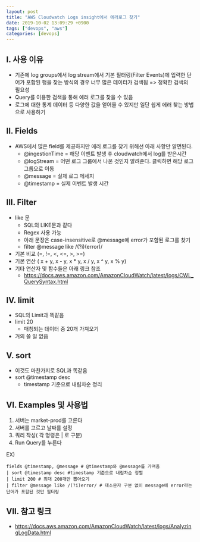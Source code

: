 ```yaml
---
layout: post
title: "AWS Cloudwatch Logs insight에서 에러로그 찾기"
date: 2019-10-02 13:09:29 +0900
tags: ["devops", "aws"]
categories: [devops]
---
```


## I. 사용 이유
- 기존에 log groups에서 log stream에서 기본 필터링(Filter Events)에 입력한 단어가 포함된 행을 찾는 방식의 경우 너무 많은 데이터가 검색됨 => 정확한 검색의 필요성
- Query를 이용한 검색을 통해 에러 로그를 찾을 수 있음
- 로그에 대한 통계 데이터 등 다양한 값을 얻어올 수 있지만 일단 쉽게 에러 찾는 방법으로 사용하기

## II. Fields
- AWS에서 많은 field를 제공하지만 에러 로그를 찾기 위해선 아래 사항만 알면된다.
	- @ingestionTime = 해당 이벤트 발생 후 cloudwatch에서 log를 받은시간
	- @logStream = 어떤 로그 그룹에서 나온 것인지 알려준다. 클릭하면 해당 로그 그룹으로 이동
	- @message = 실제 로그 메세지
	- @timestamp = 실제 이벤트 발생 시간

## III. Filter
- like 문 
	- SQL의 LIKE문과 같다
	- Regex 사용 가능
	- 아래 문장은 case-insensitive로 @message에 error가 포함된 로그를 찾기
	- filter @message like /(?i)(error)/
- 기본 비교 (=, !=, <, <=, >, >=) 
- 기본 연산 ( x + y, x - y, x * y, x / y, x ^ y, x % y)
- 기타 연산자 및 함수들은 아래 링크 참조
	- https://docs.aws.amazon.com/AmazonCloudWatch/latest/logs/CWL_QuerySyntax.html

## IV. limit
- SQL의 Limit과 똑같음
- limit 20
	- 매칭되는 데이터 중 20개 가져오기
- 거의 쓸 일 없음

## V. sort
- 이것도 마찬가지로 SQL과 똑같음
- sort @timestamp desc
	- timestamp 기준으로 내림차순 정리

## VI. Examples 및 사용법
1. 서버는 market-prod를 고른다
2. 서버를 고르고 날짜를 설정
3. 쿼리 작성( 각 명령은 | 로  구분)
4. Run Query를 누른다

EX) 
```
fields @timestamp, @message # @timestamp와 @message를 가져옴
| sort @timestamp desc #timestamp 기준으로 내림차순 정렬
| limit 200 # 최대 200개만 뽑아오기
| filter @message like /(?i)error/ # 대소문자 구분 없이 message에 error라는 단어가 포함된 것만 필터링
```

## VII. 참고 링크
- https://docs.aws.amazon.com/AmazonCloudWatch/latest/logs/AnalyzingLogData.html


